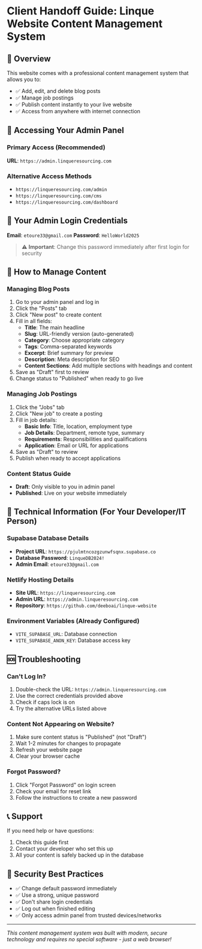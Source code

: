 # Client Handoff Guide: Linque Website Content Management System

## 🎯 Overview
This website comes with a professional content management system that allows you to:
- ✅ Add, edit, and delete blog posts
- ✅ Manage job postings  
- ✅ Publish content instantly to your live website
- ✅ Access from anywhere with internet connection

## 🚀 Accessing Your Admin Panel

### Primary Access (Recommended)
**URL**: `https://admin.linqueresourcing.com`

### Alternative Access Methods
- `https://linqueresourcing.com/admin`
- `https://linqueresourcing.com/cms`
- `https://linqueresourcing.com/dashboard`

## 👤 Your Admin Login Credentials

**Email**: `etoure33@gmail.com`
**Password**: `HelloWorld2025`

> ⚠️ **Important**: Change this password immediately after first login for security

## 📝 How to Manage Content

### Managing Blog Posts
1. Go to your admin panel and log in
2. Click the "Posts" tab
3. Click "New post" to create content
4. Fill in all fields:
   - **Title**: The main headline
   - **Slug**: URL-friendly version (auto-generated)
   - **Category**: Choose appropriate category
   - **Tags**: Comma-separated keywords
   - **Excerpt**: Brief summary for preview
   - **Description**: Meta description for SEO
   - **Content Sections**: Add multiple sections with headings and content
5. Save as "Draft" first to review
6. Change status to "Published" when ready to go live

### Managing Job Postings  
1. Click the "Jobs" tab
2. Click "New job" to create a posting
3. Fill in job details:
   - **Basic Info**: Title, location, employment type
   - **Job Details**: Department, remote type, summary
   - **Requirements**: Responsibilities and qualifications
   - **Application**: Email or URL for applications
4. Save as "Draft" to review
5. Publish when ready to accept applications

### Content Status Guide
- **Draft**: Only visible to you in admin panel
- **Published**: Live on your website immediately

## 🔧 Technical Information (For Your Developer/IT Person)

### Supabase Database Details
- **Project URL**: `https://pjulmtncozgzunwfsqnx.supabase.co`
- **Database Password**: `LinqueDB2024!`
- **Admin Email**: `etoure33@gmail.com`

### Netlify Hosting Details  
- **Site URL**: `https://linqueresourcing.com`
- **Admin URL**: `https://admin.linqueresourcing.com`
- **Repository**: `https://github.com/deeboai/linque-website`

### Environment Variables (Already Configured)
- `VITE_SUPABASE_URL`: Database connection
- `VITE_SUPABASE_ANON_KEY`: Database access key

## 🆘 Troubleshooting

### Can't Log In?
1. Double-check the URL: `https://admin.linqueresourcing.com`
2. Use the correct credentials provided above
3. Check if caps lock is on
4. Try the alternative URLs listed above

### Content Not Appearing on Website?
1. Make sure content status is "Published" (not "Draft")
2. Wait 1-2 minutes for changes to propagate
3. Refresh your website page
4. Clear your browser cache

### Forgot Password?
1. Click "Forgot Password" on login screen
2. Check your email for reset link
3. Follow the instructions to create a new password

## 📞 Support
If you need help or have questions:
1. Check this guide first
2. Contact your developer who set this up
3. All your content is safely backed up in the database

## 🔐 Security Best Practices
- ✅ Change default password immediately
- ✅ Use a strong, unique password
- ✅ Don't share login credentials
- ✅ Log out when finished editing
- ✅ Only access admin panel from trusted devices/networks

---

*This content management system was built with modern, secure technology and requires no special software - just a web browser!*